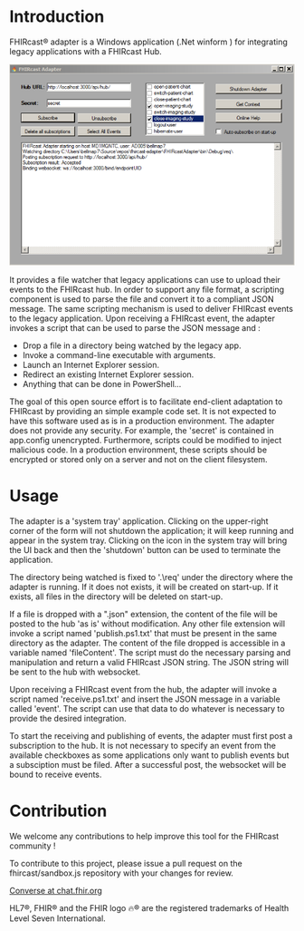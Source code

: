 # Introduction
FHIRcast® adapter is a Windows application (.Net winform )  for integrating legacy applications with a FHIRcast Hub.


![UI.png](/images/UI.png)

It provides a file watcher that legacy applications can use to upload their events to the FHIRcast hub.  In order to support any file format, a scripting component is used to parse the file and convert it to a compliant JSON message.
The same scripting mechanism is used to deliver FHIRcast events to the legacy application.  Upon receiving a FHIRcast event, the adapter invokes a script that can be used to parse the JSON message and :
*  Drop a file in a directory being watched by the legacy app.
*  Invoke a command-line executable with arguments.
*  Launch an Internet Explorer session.
*  Redirect an existing Internet Explorer session.
*  Anything that can be done in PowerShell...

The goal of this open source effort is to facilitate end-client adaptation to FHIRcast by providing an simple example code set. It is not expected to have this software used as is in a production environment.  The adapter does not provide any security. For example, the 'secret' is contained in app.config unencrypted.  Furthermore, scripts could be modified to inject malicious code.  In a production environment, these scripts should be encrypted or stored only on a server and not on the client filesystem.

# Usage
The adapter is a 'system tray' application.  Clicking on the upper-right corner of the form will not shutdown the application; it will keep running and appear in the system tray.  Clicking on the icon in the system tray will bring the UI back and then the 'shutdown' button can be used to terminate the application.

The directory being watched is fixed to '.\req\' under the directory where the adapter is running.  If it does not exists, it will be created on start-up.  If it exists, all files in the directory will be deleted on start-up.

If a file is dropped with a ".json" extension, the content of the file will be posted to the hub 'as is' without modification.  Any other file extension will invoke a script named 'publish.ps1.txt' that must be present in the same directory as the adapter.  The content of the file dropped is accessible in a variable named 'fileContent'.  The script must do the necessary parsing and manipulation and return a valid FHIRcast JSON string.  The JSON string will be sent to the hub with websocket. 

Upon receiving a FHIRcast event from the hub, the adapter will invoke a script named 'receive.ps1.txt' and insert the JSON message in a variable called 'event'.  The script can use that data to do whatever is necessary to provide the desired integration.

To start the receiving and publishing of events, the adapter must first post a subscription to the hub.  It is not necessary to specify an event from the available checkboxes as some applications only want to publish events but a subsciption must be filed.  After a successful post, the websocket will be bound to receive events.



# Contribution
We welcome any contributions to help improve this tool for the FHIRcast community ! 

To contribute to this project, please issue a pull request on the fhircast/sandbox.js repository with your changes for review.

[Converse at chat.fhir.org](https://chat.fhir.org/#narrow/stream/fhircast)

HL7®, FHIR® and the FHIR logo 🔥® are the registered trademarks of Health Level Seven International.
